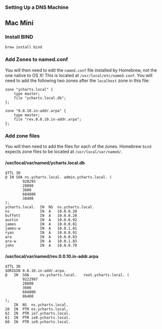 ### Setting Up a DNS Machine

## Mac Mini

### Install BIND

```bash
brew install bind
```

### Add Zones to named.conf
You will then need to edit the `named.conf` file installed by Homebrew, not the one native to OS X!
This is located at `/usr/local/etc/named.conf`. You will need to add the following two zones after
the `localhost` zone in this file:

```
zone "ycharts.local" {
    type master;
    file "ycharts.local.db";
};

zone "0.0.10.in-addr.arpa" {
    type master;
    file "rev.0.0.10.in-addr.arpa";
};
```

### Add zone files
You will then need to add the files for each of the zones. Homebrew `bind` expects zone files to
be located at `/usr/local/var/named/`.

#### /usr/local/var/named/ycharts.local.db

```
$TTL 3D
@ IN SOA ns.ycharts.local. admin.ycharts.local. (
        928295
        28800
        3600
        604800
        38400
);
ycharts.local.  IN  NS  ns.ycharts.local.
ns              IN  A   10.0.0.20
buffett         IN  A   10.0.0.20
austin          IN  A   10.0.0.92
james           IN  A   10.0.0.81
james-w         IN  A   10.0.1.81
ryan            IN  A   10.0.0.91
ara             IN  A   10.0.0.83
ara-w           IN  A   10.0.1.83
john            IN  A   10.0.0.70

```

#### /usr/local/var/named/rev.0.0.10.in-addr.arpa

```
$TTL 3D
$ORIGIN 0.0.10.in-addr.arpa.
@   IN  SOA     ns.ycharts.local.   root.ycharts.local. (
        9222997
        28800
        3600
        604800
        86400
);
    IN  NS  ns.ycharts.local.
20  IN  PTR ns.ycharts.local.
62  IN  PTR ie7.ycharts.local.
61  IN  PTR ie8.ycharts.local.
60  IN  PTR ie9.ycharts.local.

```
